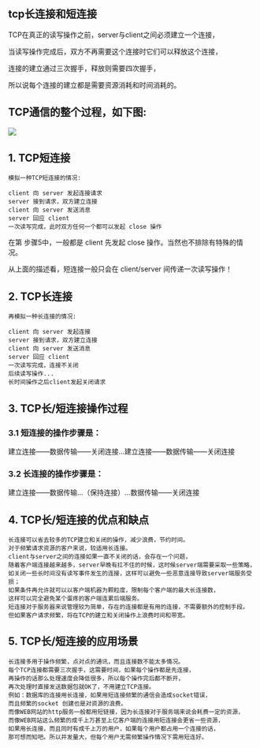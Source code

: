 ## tcp长连接和短连接

TCP在真正的读写操作之前，server与client之间必须建立一个连接，

当读写操作完成后，双方不再需要这个连接时它们可以释放这个连接，

连接的建立通过三次握手，释放则需要四次握手，

所以说每个连接的建立都是需要资源消耗和时间消耗的。

## TCP通信的整个过程，如下图:
![](images/TCP十种状态.png)

## 1. TCP短连接
```
模拟一种TCP短连接的情况:

client 向 server 发起连接请求
server 接到请求，双方建立连接
client 向 server 发送消息
server 回应 client
一次读写完成，此时双方任何一个都可以发起 close 操作
```
在第 步骤5中，一般都是 client 先发起 close 操作。当然也不排除有特殊的情况。

从上面的描述看，短连接一般只会在 client/server 间传递一次读写操作！

## 2. TCP长连接
```
再模拟一种长连接的情况:

client 向 server 发起连接
server 接到请求，双方建立连接
client 向 server 发送消息
server 回应 client
一次读写完成，连接不关闭
后续读写操作...
长时间操作之后client发起关闭请求
```
## 3. TCP长/短连接操作过程

### 3.1 短连接的操作步骤是：

建立连接——数据传输——关闭连接...建立连接——数据传输——关闭连接

### 3.2 长连接的操作步骤是：

建立连接——数据传输...（保持连接）...数据传输——关闭连接

## 4. TCP长/短连接的优点和缺点
```
长连接可以省去较多的TCP建立和关闭的操作，减少浪费，节约时间。
对于频繁请求资源的客户来说，较适用长连接。
client与server之间的连接如果一直不关闭的话，会存在一个问题，
随着客户端连接越来越多，server早晚有扛不住的时候，这时候server端需要采取一些策略，
如关闭一些长时间没有读写事件发生的连接，这样可以避免一些恶意连接导致server端服务受损；
如果条件再允许就可以以客户端机器为颗粒度，限制每个客户端的最大长连接数，
这样可以完全避免某个蛋疼的客户端连累后端服务。
短连接对于服务器来说管理较为简单，存在的连接都是有用的连接，不需要额外的控制手段。
但如果客户请求频繁，将在TCP的建立和关闭操作上浪费时间和带宽。
```
## 5. TCP长/短连接的应用场景
```
长连接多用于操作频繁，点对点的通讯，而且连接数不能太多情况。
每个TCP连接都需要三次握手，这需要时间，如果每个操作都是先连接，
再操作的话那么处理速度会降低很多，所以每个操作完后都不断开，
再次处理时直接发送数据包就OK了，不用建立TCP连接。
例如：数据库的连接用长连接，如果用短连接频繁的通信会造成socket错误，
而且频繁的socket 创建也是对资源的浪费。
而像WEB网站的http服务一般都用短链接，因为长连接对于服务端来说会耗费一定的资源，
而像WEB网站这么频繁的成千上万甚至上亿客户端的连接用短连接会更省一些资源，
如果用长连接，而且同时有成千上万的用户，如果每个用户都占用一个连接的话，
那可想而知吧。所以并发量大，但每个用户无需频繁操作情况下需用短连好。
```


